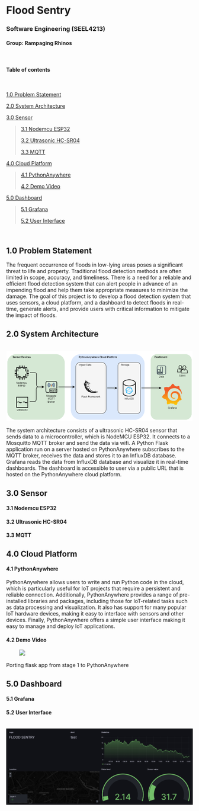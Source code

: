 # Flood Sentry
### Software Engineering (SEEL4213)
#### Group: Rampaging Rhinos

<br> 

#### Table of contents

<br>

[1.0 Problem Statement](#10-problem-statement)


[2.0 System Architecture](#20-system-architecture)

[3.0 Sensor](#30-sensor)
> [3.1 Nodemcu ESP32](#31-nodemcu-esp32)
>
> [3.2 Ultrasonic HC-SR04](#32-ultrasonic-hc-sr04)
> 
> [3.3 MQTT](#33-mqtt)

[4.0 Cloud Platform](#40-cloud-platform)
> [4.1 PythonAnywhere](#41-pythonanywhere)
>
> [4.2 Demo Video](#42-demo-video)

[5.0 Dashboard](#50-dashboard)
> [5.1 Grafana](#51-grafana)
>
> [5.2 User Interface](#52-user-interface)

<br>

## 1.0 Problem Statement

The frequent occurrence of floods in low-lying areas poses a significant threat to life and property. Traditional flood detection methods are often limited in scope, accuracy, and timeliness. There is a need for a reliable and efficient flood detection system that can alert people in advance of an impending flood and help them take appropriate measures to minimize the damage. The goal of this project is to develop a flood detection system that uses sensors, a cloud platform, and a dashboard to detect floods in real-time, generate alerts, and provide users with critical information to mitigate the impact of floods.


## 2.0 System Architecture

&nbsp;&nbsp;&nbsp;&nbsp;&nbsp;&nbsp;&nbsp;&nbsp; ![](./img/system_arch.png)

The system architecture consists of a ultrasonic HC-SR04 sensor that sends data to a microcontroller, which is NodeMCU ESP32. It connects to a Mosquitto MQTT broker and send the data via wifi. A Python Flask application run on a server hosted on PythonAnywhere subscribes to the MQTT broker, receives the data and stores it to an InfluxDB database. Grafana reads the data from InfluxDB database and visualize it in real-time dashboards. The dashboard is accessible to user via a public URL that is hosted on the PythonAnywhere cloud platform.

## 3.0 Sensor 

#### 3.1 Nodemcu ESP32


#### 3.2 Ultrasonic HC-SR04


#### 3.3 MQTT


## 4.0 Cloud Platform

#### 4.1 PythonAnywhere
PythonAnywhere allows users to write and run Python code in the cloud, which is particularly useful for IoT projects that require a persistent and reliable connection. Additionally, PythonAnywhere provides a range of pre-installed libraries and packages, including those for IoT-related tasks such as data processing and visualization. It also has support for many popular IoT hardware devices, making it easy to interface with sensors and other devices. Finally, PythonAnywhere offers a simple user interface making it easy to manage and deploy IoT applications. 

#### 4.2 Demo Video
&nbsp;&nbsp;&nbsp;&nbsp;&nbsp;&nbsp;&nbsp;&nbsp; [<img src="https://i.ytimg.com/vi/kyg1rLgmdiE/maxresdefault.jpg" width="50%">](https://youtu.be/kyg1rLgmdiE "Click this to open video")

Porting flask app from stage 1 to PythonAnywhere 

## 5.0 Dashboard

#### 5.1 Grafana


#### 5.2 User Interface

&nbsp;&nbsp;&nbsp;&nbsp;&nbsp;&nbsp;&nbsp;&nbsp; ![](./img/dashboard.png)
